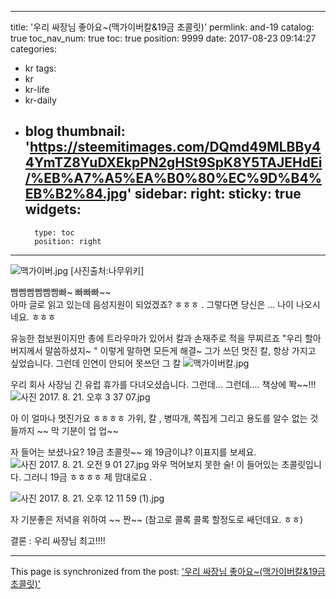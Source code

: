
---
title: '우리 싸장님 좋아요~(맥가이버칼&19금 초콜릿)'
permlink: and-19
catalog: true
toc_nav_num: true
toc: true
position: 9999
date: 2017-08-23 09:14:27
categories:
- kr
tags:
- kr
- kr-life
- kr-daily
- blog
thumbnail: 'https://steemitimages.com/DQmd49MLBBy44YmTZ8YuDXEkpPN2gHSt9SpK8Y5TAJEHdEi/%EB%A7%A5%EA%B0%80%EC%9D%B4%EB%B2%84.jpg'
sidebar:
    right:
        sticky: true
widgets:
    -
        type: toc
        position: right
---


![맥가이버.jpg](https://steemitimages.com/DQmd49MLBBy44YmTZ8YuDXEkpPN2gHSt9SpK8Y5TAJEHdEi/%EB%A7%A5%EA%B0%80%EC%9D%B4%EB%B2%84.jpg)
[사진출처:나무위키]

빰빰빰빰빰빰빠~ 빠빠빠~~  
아마 글로 읽고 있는데 음성지원이 되었겠죠? ㅎㅎㅎ . 그렇다면 당신은 ... 나이 나오시네요. ㅎㅎㅎ

유능한 첩보원이지만 총에 트라우마가 있어서 칼과 손재주로 적을 무찌르죠 
"우리 할아버지께서 말씀하셨지~ " 이렇게 말하면 모든게 해결~
그가 쓰던 멋진 칼, 항상 가지고 싶었습니다. 그런데 인연이 안되어 못쓰던 그 칼
![맥가이버칼.jpg](https://steemitimages.com/DQmVsyFET4c5RtRfGqBdjzoATaFCGC2Dr7HMsCC3eukNZVr/%EB%A7%A5%EA%B0%80%EC%9D%B4%EB%B2%84%EC%B9%BC.jpg)

우리 회사 사장님 긴 유럽 휴가를 다녀오셨습니다. 그런데... 그런데.... 책상에 똭~~!!!
![사진 2017. 8. 21. 오후 3 37 07.jpg](https://steemitimages.com/DQmTrLRZaC9kvvWPLK7KhHDWVQJjWdDF7X2AaQWTahpNiAT/%EC%82%AC%EC%A7%84%202017.%208.%2021.%20%EC%98%A4%ED%9B%84%203%2037%2007.jpg)

아 이 얼마나 멋진가요 ㅎㅎㅎㅎ
가위, 칼 , 병따개, 쪽집게 그리고 용도를 알수 없는 것들까지 ~~  막 기분이 업 업~~ 


자 들어는 보셨나요? 19금 초콜릿~~ 왜 19금이냐? 이표지를 보세요. 
![사진 2017. 8. 21. 오전 9 01 27.jpg](https://steemitimages.com/DQmUA8tTNaibCagRcitcBkX4NmiEFuVoAmr7hFu8hQphTpb/%EC%82%AC%EC%A7%84%202017.%208.%2021.%20%EC%98%A4%EC%A0%84%209%2001%2027.jpg)
와우 먹어보지 못한 술! 이 들어있는 초콜릿입니다. 
그러니 19금 ㅎㅎㅎㅎ 제 맘대로요 . 

![사진 2017. 8. 21. 오후 12 11 59 (1).jpg](https://steemitimages.com/DQmNum5ENrcYNHXjEuPBzrjLr75be3FzZ2HmoeCfz1Hd6ox/%EC%82%AC%EC%A7%84%202017.%208.%2021.%20%EC%98%A4%ED%9B%84%2012%2011%2059%20(1).jpg)

자 기분좋은 저녁을 위하여 ~~ 짠~~
(참고로 콜록 콜록 할정도로 쌔던데요. ㅎㅎ)

결론 : 우리 싸장님 최고!!!!

- - -

This page is synchronized from the post: ['우리 싸장님 좋아요~(맥가이버칼&19금 초콜릿)'](https://steemit.com/@kingbit/and-19)
